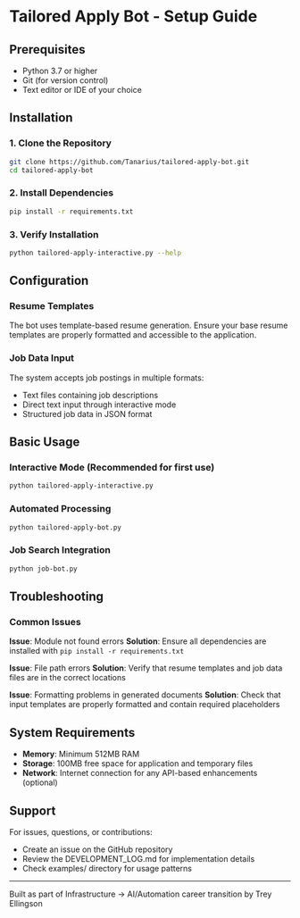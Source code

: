 # Tailored Apply Bot - Setup Guide

## Prerequisites

- Python 3.7 or higher
- Git (for version control)
- Text editor or IDE of your choice

## Installation

### 1. Clone the Repository
```bash
git clone https://github.com/Tanarius/tailored-apply-bot.git
cd tailored-apply-bot
```

### 2. Install Dependencies
```bash
pip install -r requirements.txt
```

### 3. Verify Installation
```bash
python tailored-apply-interactive.py --help
```

## Configuration

### Resume Templates
The bot uses template-based resume generation. Ensure your base resume templates are properly formatted and accessible to the application.

### Job Data Input
The system accepts job postings in multiple formats:
- Text files containing job descriptions
- Direct text input through interactive mode
- Structured job data in JSON format

## Basic Usage

### Interactive Mode (Recommended for first use)
```bash
python tailored-apply-interactive.py
```

### Automated Processing
```bash
python tailored-apply-bot.py
```

### Job Search Integration
```bash
python job-bot.py
```

## Troubleshooting

### Common Issues

**Issue**: Module not found errors
**Solution**: Ensure all dependencies are installed with `pip install -r requirements.txt`

**Issue**: File path errors
**Solution**: Verify that resume templates and job data files are in the correct locations

**Issue**: Formatting problems in generated documents
**Solution**: Check that input templates are properly formatted and contain required placeholders

## System Requirements

- **Memory**: Minimum 512MB RAM
- **Storage**: 100MB free space for application and temporary files
- **Network**: Internet connection for any API-based enhancements (optional)

## Support

For issues, questions, or contributions:
- Create an issue on the GitHub repository
- Review the DEVELOPMENT_LOG.md for implementation details
- Check examples/ directory for usage patterns

---

Built as part of Infrastructure → AI/Automation career transition by Trey Ellingson